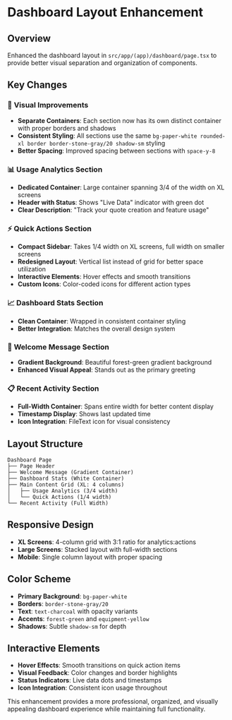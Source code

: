 # Dashboard Layout Enhancement

## Overview
Enhanced the dashboard layout in `src/app/(app)/dashboard/page.tsx` to provide better visual separation and organization of components.

## Key Changes

### 🎨 **Visual Improvements**
- **Separate Containers**: Each section now has its own distinct container with proper borders and shadows
- **Consistent Styling**: All sections use the same `bg-paper-white rounded-xl border border-stone-gray/20 shadow-sm` styling
- **Better Spacing**: Improved spacing between sections with `space-y-8`

### 📊 **Usage Analytics Section**
- **Dedicated Container**: Large container spanning 3/4 of the width on XL screens
- **Header with Status**: Shows "Live Data" indicator with green dot
- **Clear Description**: "Track your quote creation and feature usage"

### ⚡ **Quick Actions Section**
- **Compact Sidebar**: Takes 1/4 width on XL screens, full width on smaller screens
- **Redesigned Layout**: Vertical list instead of grid for better space utilization
- **Interactive Elements**: Hover effects and smooth transitions
- **Custom Icons**: Color-coded icons for different action types

### 📈 **Dashboard Stats Section**
- **Clean Container**: Wrapped in consistent container styling
- **Better Integration**: Matches the overall design system

### 👋 **Welcome Message Section**
- **Gradient Background**: Beautiful forest-green gradient background
- **Enhanced Visual Appeal**: Stands out as the primary greeting

### 📋 **Recent Activity Section**
- **Full-Width Container**: Spans entire width for better content display
- **Timestamp Display**: Shows last updated time
- **Icon Integration**: FileText icon for visual consistency

## Layout Structure

```
Dashboard Page
├── Page Header
├── Welcome Message (Gradient Container)
├── Dashboard Stats (White Container)
├── Main Content Grid (XL: 4 columns)
│   ├── Usage Analytics (3/4 width)
│   └── Quick Actions (1/4 width)
└── Recent Activity (Full Width)
```

## Responsive Design
- **XL Screens**: 4-column grid with 3:1 ratio for analytics:actions
- **Large Screens**: Stacked layout with full-width sections
- **Mobile**: Single column layout with proper spacing

## Color Scheme
- **Primary Background**: `bg-paper-white`
- **Borders**: `border-stone-gray/20`
- **Text**: `text-charcoal` with opacity variants
- **Accents**: `forest-green` and `equipment-yellow`
- **Shadows**: Subtle `shadow-sm` for depth

## Interactive Elements
- **Hover Effects**: Smooth transitions on quick action items
- **Visual Feedback**: Color changes and border highlights
- **Status Indicators**: Live data dots and timestamps
- **Icon Integration**: Consistent icon usage throughout

This enhancement provides a more professional, organized, and visually appealing dashboard experience while maintaining full functionality.
